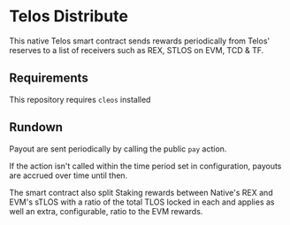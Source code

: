 # Telos Distribute

This native Telos smart contract sends rewards periodically from Telos' reserves to a list of receivers such as REX, STLOS on EVM, TCD & TF.

## Requirements

This repository requires `cleos` installed

## Rundown

Payout are sent periodically by calling the public `pay` action.

If the action isn't called within the time period set in configuration, payouts are accrued over time until then. 

The smart contract also split Staking rewards between Native's REX and EVM's sTLOS with a ratio of the total TLOS locked in each and applies as well an extra, configurable, ratio to the EVM rewards.
